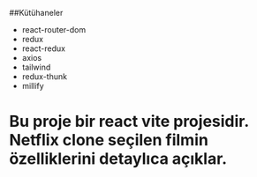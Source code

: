 ##Kütühaneler

- react-router-dom
- redux
- react-redux
- axios
- tailwind 
- redux-thunk
- millify

<h1>Bu proje bir react vite projesidir. Netflix clone seçilen filmin özelliklerini detaylıca açıklar. </h1>


